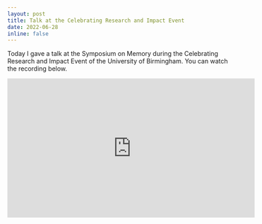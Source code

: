 ```yaml
---
layout: post
title: Talk at the Celebrating Research and Impact Event
date: 2022-06-28
inline: false
---
```

Today I gave a talk at the Symposium on Memory during the Celebrating Research and Impact Event of the University of Birmingham. You can watch the recording below.

<iframe width="560" height="315" src="https://youtu.be/AFfQ3ONN21k" frameborder="0" allowfullscreen></iframe>
</iframe>
